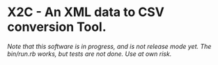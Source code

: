 # X2C - An XML data to CSV conversion Tool.

_Note that this software is in progress, and is not release mode yet. The bin/run.rb works, but tests are not done. Use at own risk._